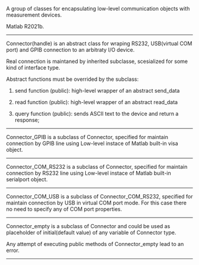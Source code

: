 A group of classes for encapsulating low-level communication objects
with measurement devices.

Matlab R2021b.

------------

Connector(handle) is an abstract class  for wraping RS232,
USB(virtual COM port) and GPIB connection to an arbitraty I/O device.

Real connection is maintaned by inherited subclasse, scesialized for
some kind of interface type.

Abstract functions must be overrided by the subclass:

1) send function (public):
high-level wrapper of an abstract send_data

2) read function (public):
high-level wrapper of an abstract read_data

3) query function (public):
sends ASCII text to the device and return a response;

------------

Connector_GPIB is a subclass of Connector, specified for maintain
connection by GPIB line using Low-level instace of Matlab built-in
visa object.

------------

Connector_COM_RS232 is a subclass of Connector, specified for maintain
connection by RS232 line using Low-level instace of Matlab built-in
serialport object.

------------

Connector_COM_USB is a subclass of Connector_COM_RS232, specified for maintain
connection by USB in virtual COM port mode. For this case there no need to
specify any of COM port properties.

------------

Connector_empty is a subclass of Connector and could be
used as placeholder of initial(default value) of any variable
of Connector type.

Any attempt of executing public methods of Connector_empty
lead to an error.

------------
